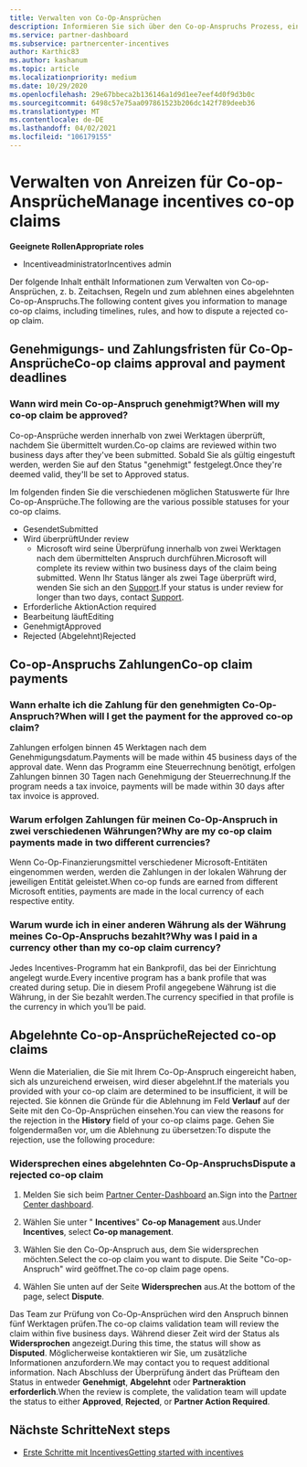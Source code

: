 ```yaml
---
title: Verwalten von Co-Op-Ansprüchen
description: Informieren Sie sich über den Co-op-Anspruchs Prozess, einschließlich Terminen, Währungsproblemen und der Beilegung eines abgelehnten Co-op-Anspruchs.
ms.service: partner-dashboard
ms.subservice: partnercenter-incentives
author: Karthic83
ms.author: kashanum
ms.topic: article
ms.localizationpriority: medium
ms.date: 10/29/2020
ms.openlocfilehash: 29e67bbeca2b136146a1d9d1ee7eef4d0f9d3b0c
ms.sourcegitcommit: 6498c57e75aa097861523b206dc142f789deeb36
ms.translationtype: MT
ms.contentlocale: de-DE
ms.lasthandoff: 04/02/2021
ms.locfileid: "106179155"
---
```

# <a name="manage-incentives-co-op-claims"></a><span data-ttu-id="c8dfb-103">Verwalten von Anreizen für Co-op-Ansprüche</span><span class="sxs-lookup"><span data-stu-id="c8dfb-103">Manage incentives co-op claims</span></span>

<span data-ttu-id="c8dfb-104">**Geeignete Rollen**</span><span class="sxs-lookup"><span data-stu-id="c8dfb-104">**Appropriate roles**</span></span>

- <span data-ttu-id="c8dfb-105">Incentiveadministrator</span><span class="sxs-lookup"><span data-stu-id="c8dfb-105">Incentives admin</span></span>

<span data-ttu-id="c8dfb-106">Der folgende Inhalt enthält Informationen zum Verwalten von Co-op-Ansprüchen, z. b. Zeitachsen, Regeln und zum ablehnen eines abgelehnten Co-op-Anspruchs.</span><span class="sxs-lookup"><span data-stu-id="c8dfb-106">The following content gives you information to manage co-op claims, including timelines, rules, and how to dispute a rejected co-op claim.</span></span>

## <a name="co-op-claims-approval-and-payment-deadlines"></a><span data-ttu-id="c8dfb-107">Genehmigungs- und Zahlungsfristen für Co-Op-Ansprüche</span><span class="sxs-lookup"><span data-stu-id="c8dfb-107">Co-op claims approval and payment deadlines</span></span>

### <a name="when-will-my-co-op-claim-be-approved"></a><span data-ttu-id="c8dfb-108">Wann wird mein Co-op-Anspruch genehmigt?</span><span class="sxs-lookup"><span data-stu-id="c8dfb-108">When will my co-op claim be approved?</span></span>

<span data-ttu-id="c8dfb-109">Co-op-Ansprüche werden innerhalb von zwei Werktagen überprüft, nachdem Sie übermittelt wurden.</span><span class="sxs-lookup"><span data-stu-id="c8dfb-109">Co-op claims are reviewed within two business days after they've been submitted.</span></span> <span data-ttu-id="c8dfb-110">Sobald Sie als gültig eingestuft werden, werden Sie auf den Status "genehmigt" festgelegt.</span><span class="sxs-lookup"><span data-stu-id="c8dfb-110">Once they're deemed valid, they'll be set to Approved status.</span></span>  

<span data-ttu-id="c8dfb-111">Im folgenden finden Sie die verschiedenen möglichen Statuswerte für Ihre Co-op-Ansprüche.</span><span class="sxs-lookup"><span data-stu-id="c8dfb-111">The following are the various possible statuses for your co-op claims.</span></span>

- <span data-ttu-id="c8dfb-112">Gesendet</span><span class="sxs-lookup"><span data-stu-id="c8dfb-112">Submitted</span></span>
- <span data-ttu-id="c8dfb-113">Wird überprüft</span><span class="sxs-lookup"><span data-stu-id="c8dfb-113">Under review</span></span>
  - <span data-ttu-id="c8dfb-114">Microsoft wird seine Überprüfung innerhalb von zwei Werktagen nach dem übermittelten Anspruch durchführen.</span><span class="sxs-lookup"><span data-stu-id="c8dfb-114">Microsoft will complete its review within two business days of the claim being submitted.</span></span> <span data-ttu-id="c8dfb-115">Wenn Ihr Status länger als zwei Tage überprüft wird, wenden Sie sich an den [Support](https://partner.microsoft.com/dashboard/support/incentives/servicerequests?category=incentives).</span><span class="sxs-lookup"><span data-stu-id="c8dfb-115">If your status is under review for longer than two days, contact [Support](https://partner.microsoft.com/dashboard/support/incentives/servicerequests?category=incentives).</span></span>
- <span data-ttu-id="c8dfb-116">Erforderliche Aktion</span><span class="sxs-lookup"><span data-stu-id="c8dfb-116">Action required</span></span>
- <span data-ttu-id="c8dfb-117">Bearbeitung läuft</span><span class="sxs-lookup"><span data-stu-id="c8dfb-117">Editing</span></span>
- <span data-ttu-id="c8dfb-118">Genehmigt</span><span class="sxs-lookup"><span data-stu-id="c8dfb-118">Approved</span></span>
- <span data-ttu-id="c8dfb-119">Rejected (Abgelehnt)</span><span class="sxs-lookup"><span data-stu-id="c8dfb-119">Rejected</span></span>

## <a name="co-op-claim-payments"></a><span data-ttu-id="c8dfb-120">Co-op-Anspruchs Zahlungen</span><span class="sxs-lookup"><span data-stu-id="c8dfb-120">Co-op claim payments</span></span>

### <a name="when-will-i-get-the-payment-for-the-approved-co-op-claim"></a><span data-ttu-id="c8dfb-121">Wann erhalte ich die Zahlung für den genehmigten Co-Op-Anspruch?</span><span class="sxs-lookup"><span data-stu-id="c8dfb-121">When will I get the payment for the approved co-op claim?</span></span>

<span data-ttu-id="c8dfb-122">Zahlungen erfolgen binnen 45 Werktagen nach dem Genehmigungsdatum.</span><span class="sxs-lookup"><span data-stu-id="c8dfb-122">Payments will be made within 45 business days of the approval date.</span></span> <span data-ttu-id="c8dfb-123">Wenn das Programm eine Steuerrechnung benötigt, erfolgen Zahlungen binnen 30 Tagen nach Genehmigung der Steuerrechnung.</span><span class="sxs-lookup"><span data-stu-id="c8dfb-123">If the program needs a tax invoice, payments will be made within 30 days after tax invoice is approved.</span></span>

### <a name="why-are-my-co-op-claim-payments-made-in-two-different-currencies"></a><span data-ttu-id="c8dfb-124">Warum erfolgen Zahlungen für meinen Co-Op-Anspruch in zwei verschiedenen Währungen?</span><span class="sxs-lookup"><span data-stu-id="c8dfb-124">Why are my co-op claim payments made in two different currencies?</span></span>

<span data-ttu-id="c8dfb-125">Wenn Co-Op-Finanzierungsmittel verschiedener Microsoft-Entitäten eingenommen werden, werden die Zahlungen in der lokalen Währung der jeweiligen Entität geleistet.</span><span class="sxs-lookup"><span data-stu-id="c8dfb-125">When co-op funds are earned from different Microsoft entities, payments are made in the local currency of each respective entity.</span></span>  

### <a name="why-was-i-paid-in-a-currency-other-than-my-co-op-claim-currency"></a><span data-ttu-id="c8dfb-126">Warum wurde ich in einer anderen Währung als der Währung meines Co-Op-Anspruchs bezahlt?</span><span class="sxs-lookup"><span data-stu-id="c8dfb-126">Why was I paid in a currency other than my co-op claim currency?</span></span>

<span data-ttu-id="c8dfb-127">Jedes Incentives-Programm hat ein Bankprofil, das bei der Einrichtung angelegt wurde.</span><span class="sxs-lookup"><span data-stu-id="c8dfb-127">Every incentive program has a bank profile that was created during setup.</span></span> <span data-ttu-id="c8dfb-128">Die in diesem Profil angegebene Währung ist die Währung, in der Sie bezahlt werden.</span><span class="sxs-lookup"><span data-stu-id="c8dfb-128">The currency specified in that profile is the currency in which you’ll be paid.</span></span>

## <a name="rejected-co-op-claims"></a><span data-ttu-id="c8dfb-129">Abgelehnte Co-op-Ansprüche</span><span class="sxs-lookup"><span data-stu-id="c8dfb-129">Rejected co-op claims</span></span>

<span data-ttu-id="c8dfb-130">Wenn die Materialien, die Sie mit Ihrem Co-Op-Anspruch eingereicht haben, sich als unzureichend erweisen, wird dieser abgelehnt.</span><span class="sxs-lookup"><span data-stu-id="c8dfb-130">If the materials you provided with your co-op claim are determined to be insufficient, it will be rejected.</span></span> <span data-ttu-id="c8dfb-131">Sie können die Gründe für die Ablehnung im Feld **Verlauf** auf der Seite mit den Co-Op-Ansprüchen einsehen.</span><span class="sxs-lookup"><span data-stu-id="c8dfb-131">You can view the reasons for the rejection in the **History** field of your co-op claims page.</span></span> <span data-ttu-id="c8dfb-132">Gehen Sie folgendermaßen vor, um die Ablehnung zu übersetzen:</span><span class="sxs-lookup"><span data-stu-id="c8dfb-132">To dispute the rejection, use the following procedure:</span></span>

### <a name="dispute-a-rejected-co-op-claim"></a><span data-ttu-id="c8dfb-133">Widersprechen eines abgelehnten Co-Op-Anspruchs</span><span class="sxs-lookup"><span data-stu-id="c8dfb-133">Dispute a rejected co-op claim</span></span>

1. <span data-ttu-id="c8dfb-134">Melden Sie sich beim [Partner Center-Dashboard](https://partner.microsoft.com/dashboard/) an.</span><span class="sxs-lookup"><span data-stu-id="c8dfb-134">Sign into the [Partner Center dashboard](https://partner.microsoft.com/dashboard/).</span></span>

2. <span data-ttu-id="c8dfb-135">Wählen Sie unter " **Incentives**" **Co-op Management** aus.</span><span class="sxs-lookup"><span data-stu-id="c8dfb-135">Under **Incentives**, select **Co-op management**.</span></span>

3. <span data-ttu-id="c8dfb-136">Wählen Sie den Co-Op-Anspruch aus, dem Sie widersprechen möchten.</span><span class="sxs-lookup"><span data-stu-id="c8dfb-136">Select the co-op claim you want to dispute.</span></span> <span data-ttu-id="c8dfb-137">Die Seite "Co-op-Anspruch" wird geöffnet.</span><span class="sxs-lookup"><span data-stu-id="c8dfb-137">The co-op claim page opens.</span></span>

4. <span data-ttu-id="c8dfb-138">Wählen Sie unten auf der Seite **Widersprechen** aus.</span><span class="sxs-lookup"><span data-stu-id="c8dfb-138">At the bottom of the page, select **Dispute**.</span></span>

<span data-ttu-id="c8dfb-139">Das Team zur Prüfung von Co-Op-Ansprüchen wird den Anspruch binnen fünf Werktagen prüfen.</span><span class="sxs-lookup"><span data-stu-id="c8dfb-139">The co-op claims validation team will review the claim within five business days.</span></span> <span data-ttu-id="c8dfb-140">Während dieser Zeit wird der Status als **Widersprochen** angezeigt.</span><span class="sxs-lookup"><span data-stu-id="c8dfb-140">During this time, the status will show as **Disputed**.</span></span> <span data-ttu-id="c8dfb-141">Möglicherweise kontaktieren wir Sie, um zusätzliche Informationen anzufordern.</span><span class="sxs-lookup"><span data-stu-id="c8dfb-141">We may contact you to request additional information.</span></span> <span data-ttu-id="c8dfb-142">Nach Abschluss der Überprüfung ändert das Prüfteam den Status in entweder **Genehmigt**, **Abgelehnt** oder **Partneraktion erforderlich**.</span><span class="sxs-lookup"><span data-stu-id="c8dfb-142">When the review is complete, the validation team will update the status to either **Approved**, **Rejected**, or **Partner Action Required**.</span></span>

## <a name="next-steps"></a><span data-ttu-id="c8dfb-143">Nächste Schritte</span><span class="sxs-lookup"><span data-stu-id="c8dfb-143">Next steps</span></span>

- [<span data-ttu-id="c8dfb-144">Erste Schritte mit Incentives</span><span class="sxs-lookup"><span data-stu-id="c8dfb-144">Getting started with incentives</span></span>](incentives-get-started-intro.md)
